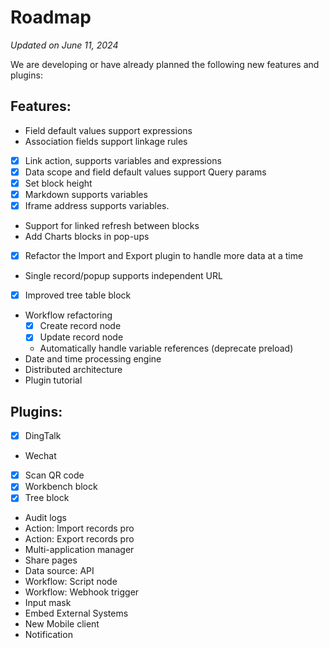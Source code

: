 # Roadmap

*Updated on June 11, 2024*

We are developing or have already planned the following new features and plugins:

## Features:

- Field default values support expressions
- Association fields support linkage rules
- [x] Link action, supports variables and expressions
- [x] Data scope and field default values support Query params
- [x] Set block height
- [x] Markdown supports variables
- [x] Iframe address supports variables.
- Support for linked refresh between blocks
- Add Charts blocks in pop-ups
- [x] Refactor the Import and Export plugin to handle more data at a time
- Single record/popup supports independent URL
- [x] Improved tree table block
- Workflow refactoring
  - [x] Create record node
  - [x] Update record node
  - Automatically handle variable references (deprecate preload)
- Date and time processing engine
- Distributed architecture
- Plugin tutorial
  
## Plugins:

- [x] DingTalk
- Wechat
- [x] Scan QR code
- [x] Workbench block
- [x] Tree block
- Audit logs
- Action: Import records pro
- Action: Export records pro
- Multi-application manager
- Share pages
- Data source: API
- Workflow: Script node
- Workflow: Webhook trigger
- Input mask
- Embed External Systems
- New Mobile client
- Notification
